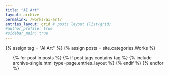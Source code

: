 ```yaml
---
title: "AI Art"
layout: archive
permalink: /works/ai-art/
entries_layout: grid # posts layout (list/grid)
#author_profile: true
#sidebar_main: true
---
```

<body oncontextmenu="return false;">
{% assign tag = "AI Art" %} <!--tag name-->
{% assign posts = site.categories.Works %}
  <ul> 
  {% for post in posts %}
    {% if post.tags contains tag %}
      {% include archive-single.html type=page.entries_layout %}
    {% endif %}
  {% endfor %}
  </ul>
</body>